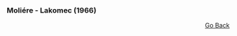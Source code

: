 ### Moliére - Lakomec (1966)


<p align="right">
  <a href="https://github.com/neostetic/maturita">Go Back</a>
</p>
